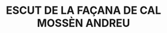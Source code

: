 ---
layout: patrimoni-details
title:  "ESCUT DE LA FAÇANA DE CAL MOSSÈN ANDREU"
collections: ["patrimoni-arquitectonic", "bcin-previstos-cbp"]
coordinates:
  - group1:
        - [1.460837226281667, 42.357443340273711]
        - [1.461020888054754, 42.357470676483068]
        - [1.461025076143551, 42.357455393535552]
        - [1.460840972983193, 42.357429689570701]
        - [1.460837226281667, 42.357443340273711]
---